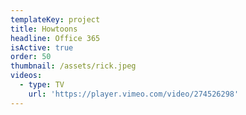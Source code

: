 ```yaml
---
templateKey: project
title: Howtoons
headline: Office 365
isActive: true
order: 50
thumbnail: /assets/rick.jpeg
videos:
  - type: TV
    url: 'https://player.vimeo.com/video/274526298'
---
```


